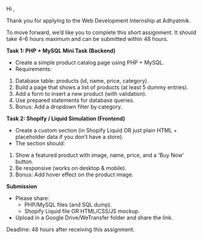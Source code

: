 ﻿Hi , 

Thank you for applying to the Web Development Internship at Adhyatmik. 

To move forward, we’d like you to complete this short assignment. It should take 4–6 hours maximum and can be submitted within 48 hours. 

**Task 1: PHP + MySQL Mini Task (Backend)** 

- Create a simple product catalog page using PHP + MySQL. 
- Requirements: 
1. Database table: products (id, name, price, category). 
1. Build a page that shows a list of products (at least 5 dummy entries). 
1. Add a form to insert a new product (with validation). 
1. Use prepared statements for database queries. 
1. Bonus: Add a dropdown filter by category. 

**Task 2: Shopify / Liquid Simulation (Frontend)** 

- Create a custom section (in Shopify Liquid OR just plain HTML + placeholder data if you don’t have a store). 
- The section should: 
1. Show a featured product with image, name, price, and a 'Buy Now' button. 
1. Be responsive (works on desktop & mobile). 
1. Bonus: Add hover effect on the product image. 

**Submission** 

- Please share: 
  - PHP/MySQL files (and SQL dump). 
  - Shopify Liquid file OR HTML/CSS/JS mockup. 
- Upload in a Google Drive/WeTransfer folder and share the link. 

Deadline: 48 hours after receiving this assignment. 
